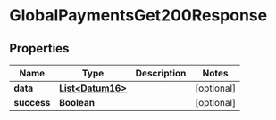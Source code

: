 

# GlobalPaymentsGet200Response


## Properties

Name | Type | Description | Notes
------------ | ------------- | ------------- | -------------
**data** | [**List&lt;Datum16&gt;**](Datum16.md) |  |  [optional]
**success** | **Boolean** |  |  [optional]



